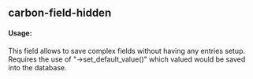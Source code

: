 ## carbon-field-hidden

#### Usage:

This field allows to save complex fields without having any entries setup. Requires the use of "->set_default_value()" which valued would be saved into the database.